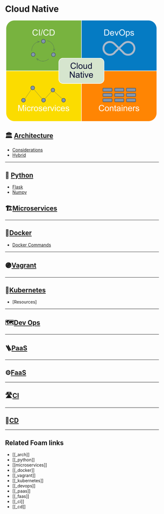 # Cloud Native

<img src="https://raw.githubusercontent.com/moisestech/cloud-native-foundations/master/assets/images/diagrams/cloud-native-diagram_1.png" width="500px" style="max-width: 500px; border-radius: 30px;"/>

## 🏛 [Architecture](https://github.com/moisestech/cloud-native-foundations/blob/master/cloud-native/architecture/_arch.md)

- [Considerations]()
- [Hybrid]()

---

## 🐍 [Python](https://github.com/moisestech/cloud-native-foundations/blob/master/cloud-native/python/_python.md)

- [Flask]()
- [Numpy]()

## 🏗️[Microservices](https://github.com/moisestech/cloud-native-foundations/blob/master/cloud-native/microservices/_microservices.md)

---

## 🐳[Docker](https://github.com/moisestech/cloud-native-foundations/blob/master/cloud-native/docker/_docker.md)

- [Docker Commands]()

---

## 🟣[Vagrant](https://github.com/moisestech/cloud-native-foundations/blob/master/cloud-native/vagrant/_vagrant.md)

---

## 🐙[Kubernetes](https://github.com/moisestech/cloud-native-foundations/blob/master/cloud-native/kubernetes/_kubernetes.md)

- [Resources]

---

## 🗺️[Dev Ops](https://github.com/moisestech/cloud-native-foundations/blob/master/cloud-native/devops/_devops.md)

---

## 🪜[PaaS](https://github.com/moisestech/cloud-native-foundations/blob/master/cloud-native/paas/_paas.md)

---

## ⚙️[FaaS](https://github.com/moisestech/cloud-native-foundations/blob/master/cloud-native/faas/_faas.md)

---

## 🛣️[CI](https://github.com/moisestech/cloud-native-foundations/blob/master/cloud-native/ci/_ci.md)

---

## 🚀[CD](https://github.com/moisestech/cloud-native-foundations/blob/master/cloud-native/cd/_cd.md)

---

## Related Foam links

- [[_arch]]
- [[_python]]
- [[microservices]]
- [[_docker]]
- [[_vagrant]]
- [[_kubernetes]]
- [[_devops]]
- [[_paas]]
- [[_faas]]
- [[_ci]]
- [[_cd]]
